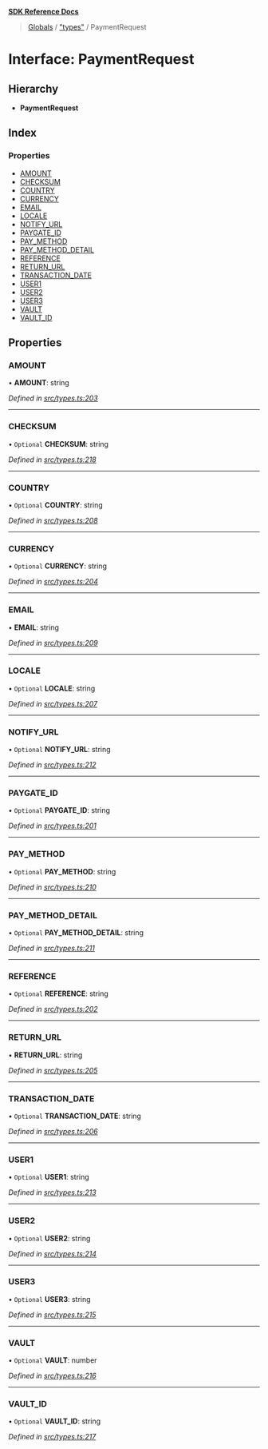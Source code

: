 **[SDK Reference Docs](../README.md)**

> [Globals](../README.md) / ["types"](../modules/_types_.md) / PaymentRequest

# Interface: PaymentRequest

## Hierarchy

- **PaymentRequest**

## Index

### Properties

- [AMOUNT](_types_.paymentrequest.md#amount)
- [CHECKSUM](_types_.paymentrequest.md#checksum)
- [COUNTRY](_types_.paymentrequest.md#country)
- [CURRENCY](_types_.paymentrequest.md#currency)
- [EMAIL](_types_.paymentrequest.md#email)
- [LOCALE](_types_.paymentrequest.md#locale)
- [NOTIFY_URL](_types_.paymentrequest.md#notify_url)
- [PAYGATE_ID](_types_.paymentrequest.md#paygate_id)
- [PAY_METHOD](_types_.paymentrequest.md#pay_method)
- [PAY_METHOD_DETAIL](_types_.paymentrequest.md#pay_method_detail)
- [REFERENCE](_types_.paymentrequest.md#reference)
- [RETURN_URL](_types_.paymentrequest.md#return_url)
- [TRANSACTION_DATE](_types_.paymentrequest.md#transaction_date)
- [USER1](_types_.paymentrequest.md#user1)
- [USER2](_types_.paymentrequest.md#user2)
- [USER3](_types_.paymentrequest.md#user3)
- [VAULT](_types_.paymentrequest.md#vault)
- [VAULT_ID](_types_.paymentrequest.md#vault_id)

## Properties

### AMOUNT

• **AMOUNT**: string

_Defined in [src/types.ts:203](https://github.com/distributhor/paygate-sdk/blob/d9084c8/src/types.ts#L203)_

---

### CHECKSUM

• `Optional` **CHECKSUM**: string

_Defined in [src/types.ts:218](https://github.com/distributhor/paygate-sdk/blob/d9084c8/src/types.ts#L218)_

---

### COUNTRY

• `Optional` **COUNTRY**: string

_Defined in [src/types.ts:208](https://github.com/distributhor/paygate-sdk/blob/d9084c8/src/types.ts#L208)_

---

### CURRENCY

• `Optional` **CURRENCY**: string

_Defined in [src/types.ts:204](https://github.com/distributhor/paygate-sdk/blob/d9084c8/src/types.ts#L204)_

---

### EMAIL

• **EMAIL**: string

_Defined in [src/types.ts:209](https://github.com/distributhor/paygate-sdk/blob/d9084c8/src/types.ts#L209)_

---

### LOCALE

• `Optional` **LOCALE**: string

_Defined in [src/types.ts:207](https://github.com/distributhor/paygate-sdk/blob/d9084c8/src/types.ts#L207)_

---

### NOTIFY_URL

• `Optional` **NOTIFY_URL**: string

_Defined in [src/types.ts:212](https://github.com/distributhor/paygate-sdk/blob/d9084c8/src/types.ts#L212)_

---

### PAYGATE_ID

• `Optional` **PAYGATE_ID**: string

_Defined in [src/types.ts:201](https://github.com/distributhor/paygate-sdk/blob/d9084c8/src/types.ts#L201)_

---

### PAY_METHOD

• `Optional` **PAY_METHOD**: string

_Defined in [src/types.ts:210](https://github.com/distributhor/paygate-sdk/blob/d9084c8/src/types.ts#L210)_

---

### PAY_METHOD_DETAIL

• `Optional` **PAY_METHOD_DETAIL**: string

_Defined in [src/types.ts:211](https://github.com/distributhor/paygate-sdk/blob/d9084c8/src/types.ts#L211)_

---

### REFERENCE

• `Optional` **REFERENCE**: string

_Defined in [src/types.ts:202](https://github.com/distributhor/paygate-sdk/blob/d9084c8/src/types.ts#L202)_

---

### RETURN_URL

• **RETURN_URL**: string

_Defined in [src/types.ts:205](https://github.com/distributhor/paygate-sdk/blob/d9084c8/src/types.ts#L205)_

---

### TRANSACTION_DATE

• `Optional` **TRANSACTION_DATE**: string

_Defined in [src/types.ts:206](https://github.com/distributhor/paygate-sdk/blob/d9084c8/src/types.ts#L206)_

---

### USER1

• `Optional` **USER1**: string

_Defined in [src/types.ts:213](https://github.com/distributhor/paygate-sdk/blob/d9084c8/src/types.ts#L213)_

---

### USER2

• `Optional` **USER2**: string

_Defined in [src/types.ts:214](https://github.com/distributhor/paygate-sdk/blob/d9084c8/src/types.ts#L214)_

---

### USER3

• `Optional` **USER3**: string

_Defined in [src/types.ts:215](https://github.com/distributhor/paygate-sdk/blob/d9084c8/src/types.ts#L215)_

---

### VAULT

• `Optional` **VAULT**: number

_Defined in [src/types.ts:216](https://github.com/distributhor/paygate-sdk/blob/d9084c8/src/types.ts#L216)_

---

### VAULT_ID

• `Optional` **VAULT_ID**: string

_Defined in [src/types.ts:217](https://github.com/distributhor/paygate-sdk/blob/d9084c8/src/types.ts#L217)_
